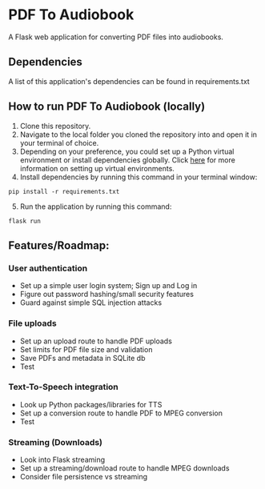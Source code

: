 # PDF To Audiobook

A Flask web application for converting PDF files into audiobooks.

## Dependencies
A list of this application's dependencies can be found in requirements.txt

## How to run PDF To Audiobook (locally)
1. Clone this repository.
2. Navigate to the local folder you cloned the repository into and open it in your terminal of choice.
3. Depending on your preference, you could set up a Python virtual environment or install dependencies globally. Click [here](https://docs.python.org/3/library/venv.html) for more information on setting up virtual environments.
4. Install dependencies by running this command in your terminal window:
```
pip install -r requirements.txt
```
5. Run the application by running this command:
```
flask run
```

## Features/Roadmap:

### User authentication
* Set up a simple user login system; Sign up and Log in
* Figure out password hashing/small security features
* Guard against simple SQL injection attacks

### File uploads
* Set up an upload route to handle PDF uploads
* Set limits for PDF file size and validation
* Save PDFs and metadata in SQLite db
* Test

### Text-To-Speech integration
* Look up Python packages/libraries for TTS
* Set up a conversion route to handle PDF to MPEG conversion
* Test

### Streaming (Downloads)
* Look into Flask streaming
* Set up a streaming/download route to handle MPEG downloads
* Consider file persistence vs streaming
